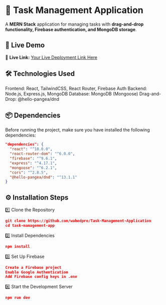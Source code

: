 # 📝 Task Management Application

A **MERN Stack** application for managing tasks with **drag-and-drop functionality, Firebase authentication, and MongoDB storage**.


## 🚀 Live Demo
🔗 **Live Link:** [Your Live Deployment Link Here](https://taskmanagementsapplication.netlify.app)


## 🛠️ Technologies Used
Frontend: React, TailwindCSS, React Router, Firebase Auth
Backend: Node.js, Express.js, MongoDB
Database: MongoDB (Mongoose)
Drag-and-Drop: @hello-pangea/dnd

## 📦 Dependencies

Before running the project, make sure you have installed the following dependencies:

```json
"dependencies": {
  "react": "^18.0.0",
  "react-router-dom": "^6.0.0",
  "firebase": "^9.6.1",
  "express": "^4.17.1",
  "mongoose": "^6.2.1",
  "cors": "^2.8.5",
  "@hello-pangea/dnd": "^13.1.1"
}
```

## ⚙️ Installation Steps

1️⃣ Clone the Repository

```json
git clone https://github.com/wahedpro/Task-Management-Application
cd task-management-app
```

2️⃣ Install Dependencies

```json
npm install
```

3️⃣ Set Up Firebase 

```json
Create a Firebase project
Enable Google Authentication
Add Firebase config keys in .env
```

4️⃣ Start the Development Server

```json
npm run dev
```